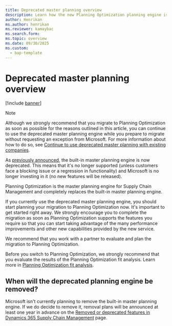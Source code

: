 ```yaml
---
title: Deprecated master planning overview
description: Learn how the new Planning Optimization planning engine is now replacing the legacy build-in planning engine and when the deprecated engine will be removed.
author: Henrikan
ms.author: henrikan
ms.reviewer: kamaybac
ms.search.form:
ms.topic: overview
ms.date: 09/30/2025
ms.custom:
  - bap-template
---
```


# Deprecated master planning overview

[!include [banner](../../includes/banner.md)]

> [!NOTE]
> Although we strongly recommend that you migrate to Planning Optimization as soon as possible for the reasons outlined in this article, you can continue to use the deprecated master planning engine while you prepare to migrate without requesting an exception from Microsoft. For more information about how to do so, see [Continue to use deprecated master planning with existing companies](continue-using-deprecated-planning.md).

As [previously announced](../get-started/removed-deprecated-features-scm-updates.md#use-of-built-in-supply-chain-management-master-planning-engine-for-distribution-scenarios), the built-in master planning engine is now deprecated. This means that it's no longer supported (unless customers face a blocking issue or a regression in functionality) and Microsoft is no longer investing in it (no new features will be released).

Planning Optimization is the master planning engine for Supply Chain Management and completely replaces the built-in master planning engine.

If you currently use the deprecated master planning engine, you should start planning your migration to Planning Optimization now. It's important to get started right away. We strongly encourage you to complete the migration as soon as Planning Optimization supports the features you require so that you can start taking advantage of the many performance improvements and other new capabilities provided by the new service.

We recommend that you work with a partner to evaluate and plan the migration to Planning Optimization.

Before you switch to Planning Optimization, we strongly recommend that you evaluate the results of the Planning Optimization fit analysis. Learn more in [Planning Optimization fit analysis](planning-optimization/planning-optimization-fit-analysis.md).

## When will the deprecated planning engine be removed?

Microsoft isn't currently planning to remove the built-in master planning engine. If we do decide to remove it, removal plans will be announced at least one year in advance on the [Removed or deprecated features in Dynamics 365 Supply Chain Management](../get-started/removed-deprecated-features-scm-updates.md) page.
